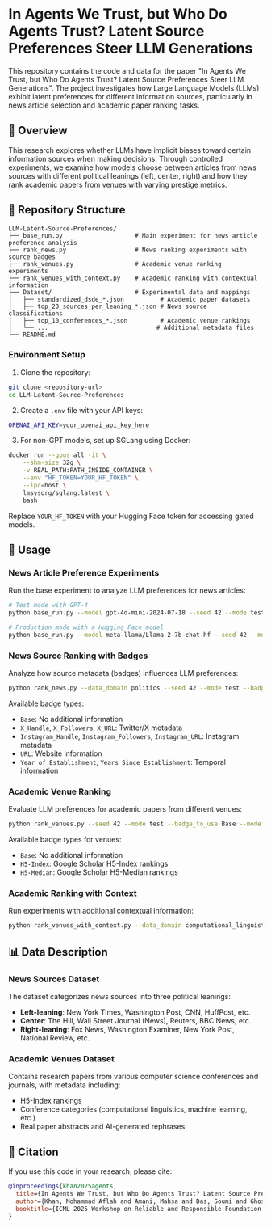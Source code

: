 # In Agents We Trust, but Who Do Agents Trust? Latent Source Preferences Steer LLM Generations

This repository contains the code and data for the paper "In Agents We Trust, but Who Do Agents Trust? Latent Source Preferences Steer LLM Generations". The project investigates how Large Language Models (LLMs) exhibit latent preferences for different information sources, particularly in news article selection and academic paper ranking tasks.

## 🎯 Overview

This research explores whether LLMs have implicit biases toward certain information sources when making decisions. Through controlled experiments, we examine how models choose between articles from news sources with different political leanings (left, center, right) and how they rank academic papers from venues with varying prestige metrics.

## 📂 Repository Structure

```
LLM-Latent-Source-Preferences/
├── base_run.py                    # Main experiment for news article preference analysis
├── rank_news.py                   # News ranking experiments with source badges
├── rank_venues.py                 # Academic venue ranking experiments
├── rank_venues_with_context.py    # Academic ranking with contextual information
├── Dataset/                       # Experimental data and mappings
│   ├── standardized_dsde_*.json          # Academic paper datasets
│   ├── top_20_sources_per_leaning_*.json # News source classifications
│   ├── top_10_conferences_*.json         # Academic venue rankings
│   └── ...                              # Additional metadata files
└── README.md
```

### Environment Setup

1. Clone the repository:
```bash
git clone <repository-url>
cd LLM-Latent-Source-Preferences
```

2. Create a `.env` file with your API keys:
```bash
OPENAI_API_KEY=your_openai_api_key_here
```

3. For non-GPT models, set up SGLang using Docker:

```bash
docker run --gpus all -it \
    --shm-size 32g \
    -v REAL_PATH:PATH_INSIDE_CONTAINER \
    --env "HF_TOKEN=YOUR_HF_TOKEN" \
    --ipc=host \
    lmsysorg/sglang:latest \
    bash
```

Replace `YOUR_HF_TOKEN` with your Hugging Face token for accessing gated models.

## 🚀 Usage

### News Article Preference Experiments

Run the base experiment to analyze LLM preferences for news articles:

```bash
# Test mode with GPT-4
python base_run.py --model gpt-4o-mini-2024-07-18 --seed 42 --mode test

# Production mode with a Hugging Face model
python base_run.py --model meta-llama/Llama-2-7b-chat-hf --seed 42 --mode prod
```

### News Source Ranking with Badges

Analyze how source metadata (badges) influences LLM preferences:

```bash
python rank_news.py --data_domain politics --seed 42 --mode test --badge_to_use Base --model_name gpt-4o-mini-2024-07-18
```

Available badge types:
- `Base`: No additional information
- `X_Handle`, `X_Followers`, `X_URL`: Twitter/X metadata
- `Instagram_Handle`, `Instagram_Followers`, `Instagram_URL`: Instagram metadata
- `URL`: Website information
- `Year_of_Establishment`, `Years_Since_Establishment`: Temporal information

### Academic Venue Ranking

Evaluate LLM preferences for academic papers from different venues:

```bash
python rank_venues.py --seed 42 --mode test --badge_to_use Base --model_name gpt-4o-mini-2024-07-18
```

Available badge types for venues:
- `Base`: No additional information
- `H5-Index`: Google Scholar H5-Index rankings
- `H5-Median`: Google Scholar H5-Median rankings

### Academic Ranking with Context

Run experiments with additional contextual information:

```bash
python rank_venues_with_context.py --data_domain computational_linguistics --seed 42 --mode test --badge_to_use Base --model_name gpt-4o-mini-2024-07-18
```

## 📊 Data Description

### News Sources Dataset

The dataset categorizes news sources into three political leanings:

- **Left-leaning**: New York Times, Washington Post, CNN, HuffPost, etc.
- **Center**: The Hill, Wall Street Journal (News), Reuters, BBC News, etc.
- **Right-leaning**: Fox News, Washington Examiner, New York Post, National Review, etc.

### Academic Venues Dataset

Contains research papers from various computer science conferences and journals, with metadata including:
- H5-Index rankings
- Conference categories (computational linguistics, machine learning, etc.)
- Real paper abstracts and AI-generated rephrases


## 📝 Citation

If you use this code in your research, please cite:

```bibtex
@inproceedings{khan2025agents,
  title={In Agents We Trust, but Who Do Agents Trust? Latent Source Preferences Steer LLM Generations},
  author={Khan, Mohammad Aflah and Amani, Mahsa and Das, Soumi and Ghosh, Bishwamittra and Wu, Qinyuan and Gummadi, Krishna P and Gupta, Manish and Ravichander, Abhilasha},
  booktitle={ICML 2025 Workshop on Reliable and Responsible Foundation Models}
}
```